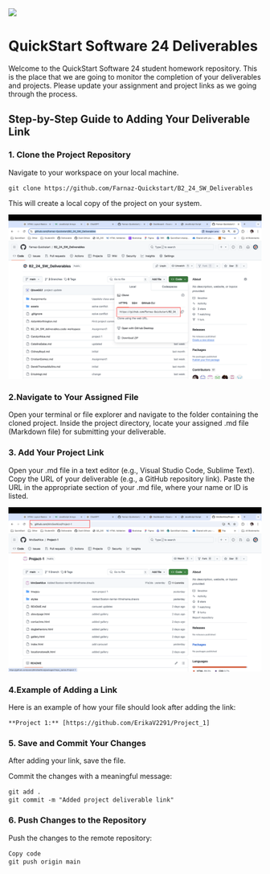 <img src="./assets/QS_Logo.png" style="width:250px; margin-left:auto; margin-right:auto"/>
<br>

# QuickStart Software 24 Deliverables

Welcome to the QuickStart Software 24 student homework repository.
This is the place that we are going to monitor the completion of your deliverables and projects. Please update your assignment and project links as we going through the process.


## Step-by-Step Guide to Adding Your Deliverable Link
### 1. Clone the Project Repository
Navigate to your workspace on your local machine.
```
git clone https://github.com/Farnaz-Quickstart/B2_24_SW_Deliverables
``` 
This will create a local copy of the project on your system.

<img src="./assets/git1.png" /><br>

### 2.Navigate to Your Assigned File
Open your terminal or file explorer and navigate to the folder containing the cloned project.
Inside the project directory, locate your assigned .md file (Markdown file) for submitting your deliverable.


### 3. Add Your Project Link
Open your .md file in a text editor (e.g., Visual Studio Code, Sublime Text).
Copy the URL of your deliverable (e.g., a GitHub repository link).
Paste the URL in the appropriate section of your .md file, where your name or ID is listed.

<img src="./assets/git2.png" /><br>

### 4.Example of Adding a Link
Here is an example of how your file should look after adding the link:

```
**Project 1:** [https://github.com/ErikaV2291/Project_1]
```
### 5. Save and Commit Your Changes
After adding your link, save the file.

Commit the changes with a meaningful message:

```
git add .
git commit -m "Added project deliverable link"
```

### 6. Push Changes to the Repository
Push the changes to the remote repository:

```
Copy code
git push origin main
```





